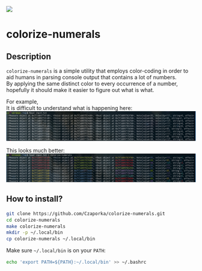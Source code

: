 ![](https://github.com/Czaporka/colorize-numerals/workflows/build/badge.svg)
# colorize-numerals

## Description
`colorize-numerals` is a simple utility that employs color-coding in order to aid humans in parsing console output that contains a lot of numbers.  
By applying the same distinct color to every occurrence of a number, hopefully it should make it easier to figure out what is what.

For example,  
It is difficult to understand what is happening here:
![](docs/without.png)

This looks much better:
![](docs/with.png)

## How to install?
```bash
git clone https://github.com/Czaporka/colorize-numerals.git
cd colorize-numerals
make colorize-numerals
mkdir -p ~/.local/bin
cp colorize-numerals ~/.local/bin
```
Make sure `~/.local/bin` is on your `PATH`:
```bash
echo 'export PATH=${PATH}:~/.local/bin' >> ~/.bashrc
```
